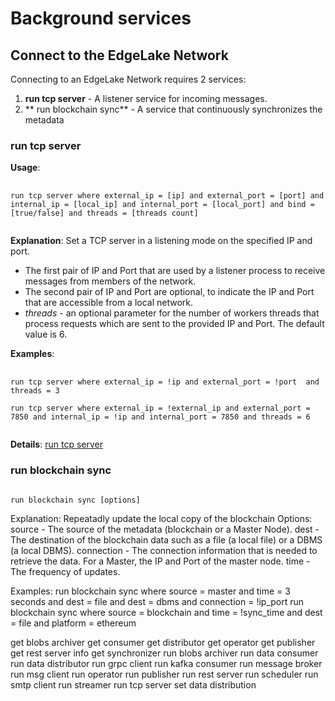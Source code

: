 # Background services

## Connect to the EdgeLake Network

Connecting to an EdgeLake Network requires 2 services:
1. **run tcp server** - A listener service for incoming messages.
2. ** run blockchain sync** - A service that continuously synchronizes the metadata 

### run tcp server
**Usage**:
<pre>
    <code>
run tcp server where external_ip = [ip] and external_port = [port] and internal_ip = [local_ip] and internal_port = [local_port] and bind = [true/false] and threads = [threads count]
    </code>
</pre>

**Explanation**: Set a TCP server in a listening mode on the specified IP and port.

* The first pair of IP and Port that are used by a listener process to receive messages from members of the network.
* The second pair of IP and Port are optional, to indicate the IP and Port that are accessible from a local network.
* _threads_ - an optional parameter for the number of workers threads that process requests which are sent to the provided IP and Port. The default value is 6.

**Examples**:
<pre>
    <code>
run tcp server where external_ip = !ip and external_port = !port  and threads = 3

run tcp server where external_ip = !external_ip and external_port = 7850 and internal_ip = !ip and internal_port = 7850 and threads = 6
    </code>
</pre>

**Details**: [run tcp server](https://github.com/AnyLog-co/documentation/blob/master/background%20processes.md#blockchain-synchronizer)


### run blockchain sync

<pre><code>
run blockchain sync [options]
</code></pre>
        

Explanation:
        Repeatadly update the local copy of the blockchain
        Options:
        source - The source of the metadata (blockchain or a Master Node).
        dest - The destination of the blockchain data such as a file (a local file) or a DBMS (a local DBMS).
        connection - The connection information that is needed to retrieve the data. For a Master, the IP and Port of the master node.
        time - The frequency of updates.

Examples:
        run blockchain sync where source = master and time = 3 seconds and dest = file and dest = dbms and connection = !ip_port
        run blockchain sync where source = blockchain and time = !sync_time and dest = file and platform = ethereum





 get blobs archiver
 get consumer
 get distributor
 get operator
 get publisher
 get rest server info
 get synchronizer
 run blobs archiver
 run data consumer
 run data distributor
 run grpc client
 run kafka consumer
 run message broker
 run msg client
 run operator
 run publisher
 run rest server
 run scheduler
 run smtp client
 run streamer
 run tcp server
 set data distribution
